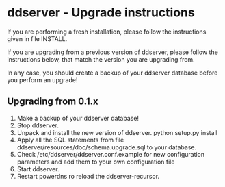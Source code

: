 ddserver - Upgrade instructions
===============================

If you are performing a fresh installation, please follow the
instructions given in file INSTALL.

If you are upgrading from a previous version of ddserver, please
follow the instructions below, that match the version you are
upgrading from.

In any case, you should create a backup of your ddserver database
before you perform an upgrade!


Upgrading from 0.1.x
--------------------

1. Make a backup of your ddserver database!
2. Stop ddserver.
3. Unpack and install the new version of ddserver.
   python setup.py install
4. Apply all the SQL statements from file
   ddserver/resources/doc/schema.upgrade.sql to your database.
5. Check /etc/ddserver/ddserver.conf.example for new configuration
   parameters and add them to your own configuration file
6. Start ddserver.
7. Restart powerdns ro reload the ddserver-recursor.
